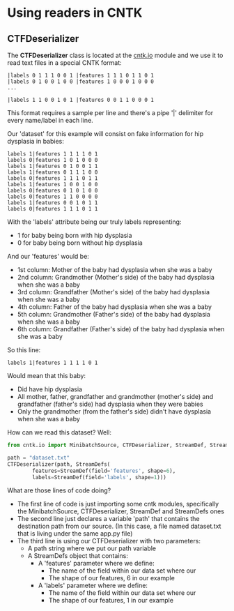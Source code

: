 # Using readers in CNTK #
## CTFDeserializer ##
The **CTFDeserializer** class is located at the [cntk.io]((https://cntk.ai/pythondocs/cntk.io.html)) module and we use it to read text files in a special CNTK format:

```console
|labels 0 1 1 1 0 0 1 |features 1 1 1 0 1 1 0 1
|labels 0 1 0 0 1 0 0 |features 1 0 0 0 1 0 0 0
...

|labels 1 1 0 0 1 0 1 |features 0 0 1 1 0 0 0 1  
```
This format requires a sample per line and there's a pipe '|' delimiter for every name/label in each line.

Our 'dataset' for this example will consist on fake information for hip dysplasia in babies:
```console
labels 1|features 1 1 1 1 0 1
labels 0|features 1 0 1 0 0 0
labels 1|features 0 1 0 0 1 1
labels 1|features 0 1 1 1 0 0
labels 0|features 1 1 1 0 1 1
labels 1|features 1 0 0 1 0 0
labels 0|features 0 1 0 1 0 0
labels 0|features 1 1 0 0 0 0
labels 1|features 0 0 1 0 1 1
labels 0|features 1 1 1 0 1 1
```

With the 'labels' attribute being our truly labels representing:
- 1 for baby being born with hip dysplasia
- 0 for baby being born without hip dysplasia

And our 'features' would be:
- 1st column: Mother of the baby had dysplasia when she was a baby
- 2nd column: Grandmother (Mother's side) of the baby had dysplasia when she was a baby
- 3rd column: Grandfather (Mother's side) of the baby had dysplasia when she was a baby
- 4th column: Father of the baby had dysplasia when she was a baby
- 5th column: Grandmother (Father's side) of the baby had dysplasia when she was a baby
- 6th column: Grandfather (Father's side) of the baby had dysplasia when she was a baby

So this line:
```console
labels 1|features 1 1 1 1 0 1
```
Would mean that this baby:
- Did have hip dysplasia
- All mother, father, grandfather and grandmother (mother's side) and grandfather (father's side) had dysplasia when they were babies
- Only the grandmother (from the father's side) didn't have dysplasia when she was a baby

How can we read this dataset? Well:
```python
from cntk.io import MinibatchSource, CTFDeserializer, StreamDef, StreamDefs

path = "dataset.txt"
CTFDeserializer(path, StreamDefs(
        features=StreamDef(field='features', shape=6),
        labels=StreamDef(field='labels', shape=1)))
```

What are those lines of code doing?
- The first line of code is just importing some cntk modules, specifically the MinibatchSource, CTFDeserializer, StreamDef and StreamDefs ones 
- The second line just declares a variable 'path' that contains the destination path from our source. (In this case, a file named dataset.txt that is living under the same app.py file)
- The third line is using our CTFDeserializer with two parameters:
    - A path string where we put our path variable 
    - A StreamDefs object that contains:
        - A 'features' parameter where we define:
            - The name of the field within our data set where our 
            - The shape of our features, 6 in our example
        - A 'labels' parameter where we define:
            - The name of the field within our data set where our 
            - The shape of our features, 1 in our example 

